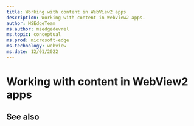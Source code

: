 ```yaml
---
title: Working with content in WebView2 apps
description: Working with content in WebView2 apps.
author: MSEdgeTeam
ms.author: msedgedevrel
ms.topic: conceptual
ms.prod: microsoft-edge
ms.technology: webview
ms.date: 12/01/2022
---
```

# Working with content in WebView2 apps


<!-- ====================================================================== -->
## See also

